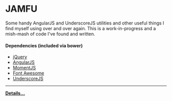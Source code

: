 # JAMFU
Some handy AngularJS and UnderscoreJS utilities and other useful things I find myself using over and over again. This is a work-in-progress and a mish-mash of code I've found and written.

#### Dependencies (included via bower)

- [jQuery](https://jquery.com/)
- [AngularJS](https://angularjs.org/)
- [MomentJS](http://momentjs.com/)
- [Font Awesome](http://fontawesome.io/)
- [UnderscoreJS](http://underscorejs.org/)

---

**[Details...](http://jasesmith.github.io/jamfu/)**
